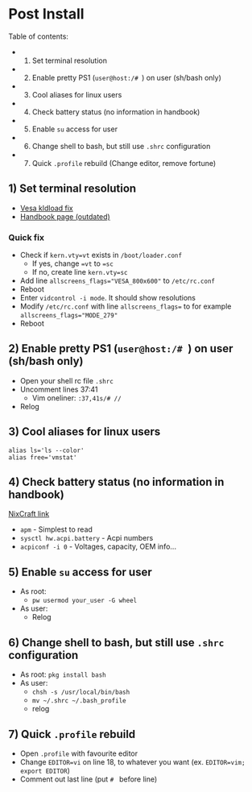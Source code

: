# Post Install
Table of contents:
 - 1) Set terminal resolution
 - 2) Enable pretty PS1 (`user@host:/# `) on user (sh/bash only)
 - 3) Cool aliases for linux users
 - 4) Check battery status (no information in handbook)
 - 5) Enable `su` access for user
 - 6) Change shell to bash, but still use `.shrc` configuration
 - 7) Quick `.profile` rebuild (Change editor, remove fortune)

## 1) Set terminal resolution
 - [Vesa kldload fix](https://forums.freebsd.org/threads/trouble-with-changing-console-resolution.57689/)
 - [Handbook page (outdated)](https://www.freebsd.org/doc/handbook/consoles.html)
### Quick fix
 - Check if `kern.vty=vt` exists in `/boot/loader.conf`
   - If yes, change `=vt` to `=sc`
   - If no, create line `kern.vty=sc`
 - Add line `allscreens_flags="VESA_800x600"` to `/etc/rc.conf`
 - Reboot
 - Enter `vidcontrol -i mode`. It should show resolutions
 - Modify `/etc/rc.conf` with line `allscreens_flags=` to for example `allscreens_flags="MODE_279"`
 - Reboot
 
## 2) Enable pretty PS1 (`user@host:/# `) on user (sh/bash only)
 - Open your shell rc file `.shrc`
 - Uncomment lines 37:41
   - Vim oneliner: `:37,41s/# //`
 - Relog
 
## 3) Cool aliases for linux users
```
alias ls='ls --color'
alias free='vmstat'
```

## 4) Check battery status (no information in handbook)
[NixCraft link](https://www.cyberciti.biz/faq/freebsd-finding-out-battery-life-state-on-laptop/)
 - `apm` - Simplest to read
 - `sysctl hw.acpi.battery` - Acpi numbers
 - `acpiconf -i 0` - Voltages, capacity, OEM info...
 
## 5) Enable `su` access for user
 - As root:
   - `pw usermod your_user -G wheel`
 - As user:
   - Relog
   
## 6) Change shell to bash, but still use `.shrc` configuration
 - As root: `pkg install bash`
 - As user:
   - `chsh -s /usr/local/bin/bash`
   - `mv ~/.shrc ~/.bash_profile`
   - relog

## 7) Quick `.profile` rebuild
 - Open `.profile` with favourite editor
 - Change `EDITOR=vi` on line 18, to whatever you want (ex. `EDITOR=vim; export EDITOR`)
 - Comment out last line (put `# ` before line)
